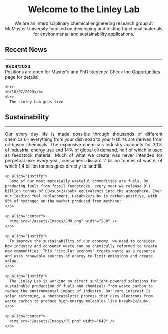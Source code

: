 <div><h1 align="center">Welcome to the Linley Lab</h1></div>

<p align="center">
  We are an interdisciplinary chemical engineering research group at McMaster University focused on developing and testing functional materials for environmental and sustainability applications.
</p>

<div class="flex-container">

  <div class="flex-child magenta">
    <h2>Recent News</h2>
    <hr>
    <b>10/08/2023</b>
    <br>
      Positions are open for Master's and PhD students! Check the <a href="/Opportunities.html">Opportunities</a> page for details!

    <hr>
    <b>10/07/2023</b>
    <br>
      The Linley Lab goes live
    
  </div>

  <div class="flex-child blue">
  </div>
  
  <div class="flex-child green">
    <h2>Sustainability</h2>
    <hr>
    <p align="justify">
      Our every day life is made possible through thousands of different chemicals - everything from your dish soap to your t-shirts are derived from oil-based chemicals. The expansive chemicals industry accounts for 30% of industrial energy use and 14% of global oil demand, half of which is used as feedstock material. Much of what we create was never intended for perpetual use: every year, consumers discard 2 billion tonnes of waste, of which 1.4 billion tonnes goes directly to landfill.
    </p>
    
    <p align="justify">
      Some of our most materially wasteful commodities are fuels. By producing fuels from fossil feedstocks, every year we release 8.1 billion tonnes of CO<sub>2</sub> equivalents into the atmosphere. Even our leading fuel replacement, H<sub>2</sub> is carbon-positive, with 95% of hydrogen on the market produced from methane:
    </p>
    
    <p align="center">
      <img src="/assets/Images/SMR.png" width="280" />
    </p>

    <p align="justify">
      To improve the sustainability of our economy, we need to consider how industry and consumer waste can be chemically reformed to create new commodities. This 'circular economy' treats waste as a resource and uses renewable sources of energy to limit emissions and create value.
    </p>

    <p align="justify">
      The Linley Lab is working on direct sunlight-powered solutions for sustainable production of fuels and chemicals from waste carbon to reduce the environmental impact of industry. Our core interest is solar reforming, a photocatalytic process that uses electrons from waste carbon to produce high-energy molecules like H<sub>2</sub>.
    </p>
    
    <p align="center">
      <img src="/assets/Images/PC.png" width="640" />
    </p>

  </div>
  
</div>

